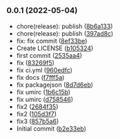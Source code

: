 ## <small>0.0.1 (2022-05-04)</small>

- chore(release): publish ([8b6a133](https://github.com/ssdmtank/smart-taro/commit/8b6a133))
- chore(release): publish ([397ad8c](https://github.com/ssdmtank/smart-taro/commit/397ad8c))
- fix: fix commit ([8ef33be](https://github.com/ssdmtank/smart-taro/commit/8ef33be))
- Create LICENSE ([b105324](https://github.com/ssdmtank/smart-taro/commit/b105324))
- first commit ([2535aa4](https://github.com/ssdmtank/smart-taro/commit/2535aa4))
- fix ([83269f5](https://github.com/ssdmtank/smart-taro/commit/83269f5))
- fix ci.yml ([960edfc](https://github.com/ssdmtank/smart-taro/commit/960edfc))
- fix docs ([f7fff5a](https://github.com/ssdmtank/smart-taro/commit/f7fff5a))
- fix packagejson ([8d7d6eb](https://github.com/ssdmtank/smart-taro/commit/8d7d6eb))
- fix umirc ([1b6c15b](https://github.com/ssdmtank/smart-taro/commit/1b6c15b))
- fix umirc ([d758546](https://github.com/ssdmtank/smart-taro/commit/d758546))
- fix2 ([2684f35](https://github.com/ssdmtank/smart-taro/commit/2684f35))
- fix2 ([105d3f7](https://github.com/ssdmtank/smart-taro/commit/105d3f7))
- fix3 ([857b5a6](https://github.com/ssdmtank/smart-taro/commit/857b5a6))
- Initial commit ([b2e33eb](https://github.com/ssdmtank/smart-taro/commit/b2e33eb))
